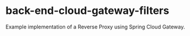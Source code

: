 # back-end-cloud-gateway-filters
Example implementation of a Reverse Proxy using Spring Cloud Gateway.
